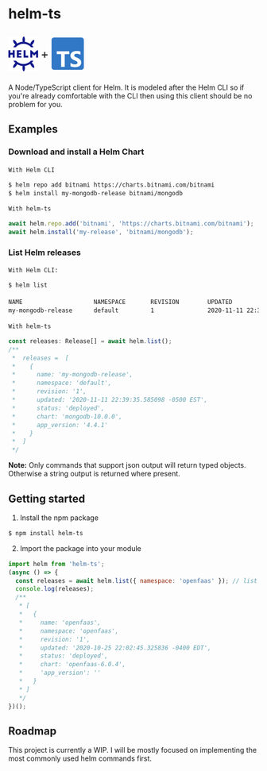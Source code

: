 # helm-ts

<div style="display: flex; align-items: center;">
  <img src="helm-icon-color.png" width="60" height="70">
  <p style="font-size: 25px; padding: 5px;">+</p>
  <img src="ts-logo-256.png" width="65" height="65")>
</div>


A Node/TypeScript client for Helm. It is modeled after the Helm CLI so if you're already comfortable with the CLI then using this client should be no problem for you.

## Examples

### Download and install a Helm Chart

`With Helm CLI`
```bash
$ helm repo add bitnami https://charts.bitnami.com/bitnami
$ helm install my-mongodb-release bitnami/mongodb
```

`With helm-ts`
```js
await helm.repo.add('bitnami', 'https://charts.bitnami.com/bitnami');
await helm.install('my-release', 'bitnami/mongodb');
```

### List Helm releases

`With Helm CLI:`
```bash
$ helm list

NAME                    NAMESPACE       REVISION        UPDATED                                 STATUS          CHART           APP VERSION
my-mongodb-release      default         1               2020-11-11 22:39:35.585098 -0500 EST    deployed        mongodb-10.0.0  4.4.1           
```

`With helm-ts`
```js
const releases: Release[] = await helm.list();
/**
 *  releases =  [
 *    {
 *      name: 'my-mongodb-release',
 *      namespace: 'default',
 *      revision: '1',
 *      updated: '2020-11-11 22:39:35.585098 -0500 EST',
 *      status: 'deployed',
 *      chart: 'mongodb-10.0.0',
 *      app_version: '4.4.1'
 *    }
 *  ]
 */
```

**Note:**
Only commands that support json output will return typed objects. Otherwise a string output is returned where present.


## Getting started

1. Install the npm package
```bash
$ npm install helm-ts
```

2. Import the package into your module
```js
import helm from 'helm-ts';
(async () => {
  const releases = await helm.list({ namespace: 'openfaas' }); // list releases in openfaas namespace
  console.log(releases);
  /**
   * [
   *   {
   *     name: 'openfaas',
   *     namespace: 'openfaas',
   *     revision: '1',
   *     updated: '2020-10-25 22:02:45.325836 -0400 EDT',
   *     status: 'deployed',
   *     chart: 'openfaas-6.0.4',
   *     'app_version': ''
   *   }
   * ]
   */
})();
```

## Roadmap
This project is currently a WIP. I will be mostly focused on implementing the most commonly used helm commands first.